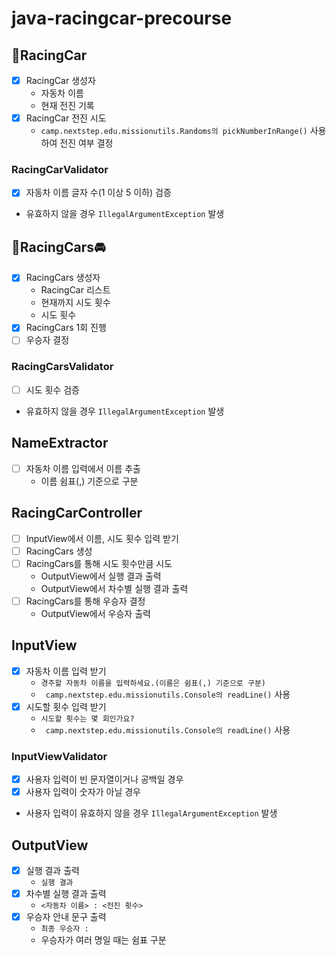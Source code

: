 # java-racingcar-precourse

## 🚗RacingCar

-[X] RacingCar 생성자
    - 자동차 이름
    - 현재 전진 기록
-[X] RacingCar 전진 시도
    - `camp.nextstep.edu.missionutils.Randoms의 pickNumberInRange()` 사용하여 전진 여부 결정

### RacingCarValidator

-[X] 자동차 이름 글자 수(1 이상 5 이하) 검증
- 유효하지 않을 경우 `IllegalArgumentException` 발생

## 🚖RacingCars🚘

-[X] RacingCars 생성자
    - RacingCar 리스트
    - 현재까지 시도 횟수
    - 시도 횟수
-[X] RacingCars 1회 진행
-[ ] 우승자 결정

### RacingCarsValidator

-[ ] 시도 횟수 검증
- 유효하지 않을 경우 `IllegalArgumentException` 발생

## NameExtractor

-[ ] 자동차 이름 입력에서 이름 추출
    - 이름 쉼표(,) 기준으로 구분

## RacingCarController

-[ ] InputView에서 이름, 시도 횟수 입력 받기
-[ ] RacingCars 생성
-[ ] RacingCars를 통해 시도 횟수만큼 시도
    - OutputView에서 실행 결과 출력
    - OutputView에서 차수별 실행 결과 출력
-[ ] RacingCars를 통해 우승자 결정
    - OutputView에서 우승자 출력

## InputView

-[X] 자동차 이름 입력 받기
    - `경주할 자동차 이름을 입력하세요.(이름은 쉼표(,) 기준으로 구분)`
    - ` camp.nextstep.edu.missionutils.Console의 readLine()` 사용
-[X] 시도할 횟수 입력 받기
    - `시도할 횟수는 몇 회인가요?`
    - ` camp.nextstep.edu.missionutils.Console의 readLine()` 사용

### InputViewValidator

-[X] 사용자 입력이 빈 문자열이거나 공백일 경우
-[X] 사용자 입력이 숫자가 아닐 경우
- 사용자 입력이 유효하지 않을 경우 `IllegalArgumentException` 발생

## OutputView

-[X] 실행 결과 출력
    - `실행 결과`
-[X] 차수별 실행 결과 출력
    - `<자동차 이름> : <전진 횟수>`
-[X] 우승자 안내 문구 출력
    - `최종 우승자 : `
    - 우승자가 여러 명일 때는 쉼표 구분